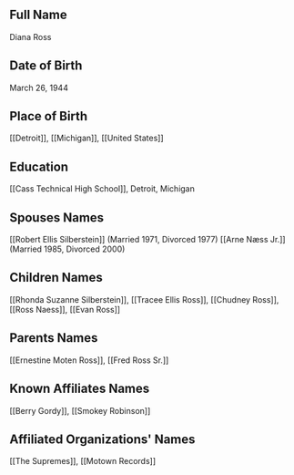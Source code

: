## Full Name
Diana Ross

## Date of Birth
March 26, 1944

## Place of Birth
[[Detroit]], [[Michigan]], [[United States]]

## Education
[[Cass Technical High School]], Detroit, Michigan

## Spouses Names
[[Robert Ellis Silberstein]] (Married 1971, Divorced 1977)
[[Arne Næss Jr.]] (Married 1985, Divorced 2000)

## Children Names
[[Rhonda Suzanne Silberstein]], [[Tracee Ellis Ross]], [[Chudney Ross]], [[Ross Naess]], [[Evan Ross]]

## Parents Names
[[Ernestine Moten Ross]], [[Fred Ross Sr.]]

## Known Affiliates Names
[[Berry Gordy]], [[Smokey Robinson]]

## Affiliated Organizations' Names
[[The Supremes]], [[Motown Records]]
